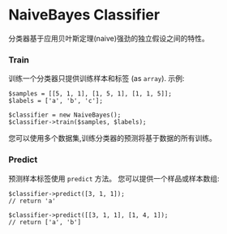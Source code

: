 # NaiveBayes Classifier

分类器基于应用贝叶斯定理(naive)强劲的独立假设之间的特性。

### Train

训练一个分类器只提供训练样本和标签 (as `array`). 示例:

```
$samples = [[5, 1, 1], [1, 5, 1], [1, 1, 5]];
$labels = ['a', 'b', 'c'];

$classifier = new NaiveBayes();
$classifier->train($samples, $labels);
```

您可以使用多个数据集,训练分类器的预测将基于数据的所有训练。

### Predict

预测样本标签使用 `predict` 方法。 您可以提供一个样品或样本数组:

```
$classifier->predict([3, 1, 1]);
// return 'a'

$classifier->predict([[3, 1, 1], [1, 4, 1]);
// return ['a', 'b']
```
